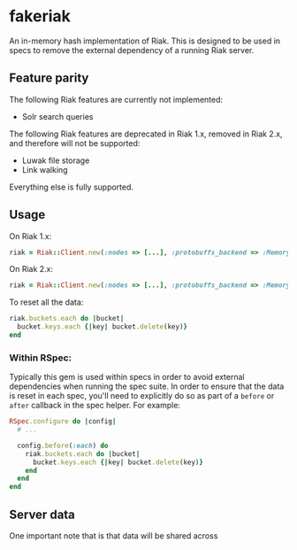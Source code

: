 # fakeriak

An in-memory hash implementation of Riak.  This is designed to be used in specs
to remove the external dependency of a running Riak server.

## Feature parity

The following Riak features are currently not implemented:
* Solr search queries

The following Riak features are deprecated in Riak 1.x, removed in Riak 2.x,
and therefore will not be supported:
* Luwak file storage
* Link walking

Everything else is fully supported.

## Usage

On Riak 1.x:

```ruby
riak = Riak::Client.new(:nodes => [...], :protobuffs_backend => :Memory, :http_backend => :Memory)
```

On Riak 2.x:

```ruby
riak = Riak::Client.new(:nodes => [...], :protobuffs_backend => :Memory)
```

To reset all the data:

```ruby
riak.buckets.each do |bucket|
  bucket.keys.each {|key| bucket.delete(key)}
end
```

### Within RSpec:

Typically this gem is used within specs in order to avoid external dependencies
when running the spec suite.  In order to ensure that the data is reset in each
spec, you'll need to explicitly do so as part of a `before` or `after` callback
in the spec helper.  For example:

```ruby
RSpec.configure do |config|
  # ...

  config.before(:each) do
    riak.buckets.each do |bucket|
      bucket.keys.each {|key| bucket.delete(key)}
    end
  end
end
```

## Server data

One important note that is that data will be shared across 